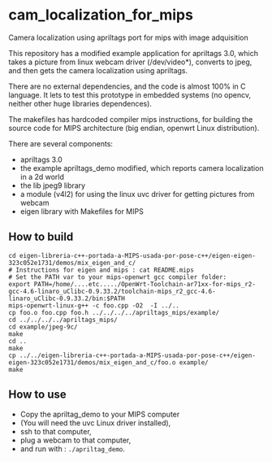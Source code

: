 # cam_localization_for_mips
Camera localization using apriltags port for mips with image adquisition

This repository has a modified example application for apriltags 3.0, which takes a picture from linux webcam driver (/dev/video*), converts to jpeg, and then gets the camera localization using apriltags.

There are no external dependencies, and the code is almost 100% in C language. It lets to test this prototype in embedded systems (no opencv, neither other huge libraries dependences).

The makefiles has hardcoded compiler mips instructions, for building the source code for MIPS architecture (big endian, openwrt Linux distribution).

There are several components:
- apriltags 3.0
- the example apriltags_demo modified, which reports camera localization in a 2d world
- the lib jpeg9 library
- a module (v4l2) for using the linux uvc driver for getting pictures from webcam
- eigen library with Makefiles for MIPS

How to build
------------

```
cd eigen-libreria-c++-portada-a-MIPS-usada-por-pose-c++/eigen-eigen-323c052e1731/demos/mix_eigen_and_c/
# Instructions for eigen and mips : cat README.mips 
# Set the PATH var to your mips-openwrt gcc compiler folder: 
export PATH=/home/....etc...../OpenWrt-Toolchain-ar71xx-for-mips_r2-gcc-4.6-linaro_uClibc-0.9.33.2/toolchain-mips_r2_gcc-4.6-linaro_uClibc-0.9.33.2/bin:$PATH
mips-openwrt-linux-g++ -c foo.cpp -O2  -I ../..
cp foo.o foo.cpp foo.h ../../../../apriltags_mips/example/
cd ../../../../apriltags_mips/
cd example/jpeg-9c/
make
cd ..
make
cp ../../eigen-libreria-c++-portada-a-MIPS-usada-por-pose-c++/eigen-eigen-323c052e1731/demos/mix_eigen_and_c/foo.o example/
make
```

How to use
----------

- Copy the apriltag_demo to your MIPS computer 
- (You will need the uvc Linux driver installed),
- ssh to that computer,
- plug a webcam to that computer,
- and run with : ```./apriltag_demo```.

